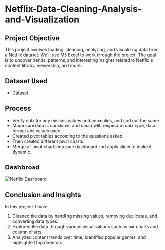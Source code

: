 # Netflix-Data-Cleaning-Analysis-and-Visualization

## Project Objective
 This project involves loading, cleaning, analyzing, and visualizing data from a Netflix
 dataset. We'll use MS Excel to work through the project. The goal is to uncover trends, 
 patterns, and interesting insights related to Netflix's content library, viewership, and more.

## Dataset Used
- <a href="https://github.com/Saurabhjb07/Netflix-Data-Analysis-Dashboard/blob/main/netflix1.csv">Dataset</a>
## Process
-	Verify data for any missing values and anomalies, and sort out the same.
-	Made sure data is consistent and clean with respect to data type, data format and values used.
-	Created pivot tables according to the questions asked.
-	Then created different pivot charts.
-	Merge all pivot charts into one dashboard and apply slicer to make it dynamic.

## Dashbroad
![Netflix Dashboard](https://github.com/user-attachments/assets/b770370b-45a8-45cb-9c69-73ae959259b9)


## Conclusion and Insights
 In this project, I have:
 1. Cleaned the data by handling missing values, removing duplicates, and
 converting data types.
 2. Explored the data through various visualizations such as bar charts and column
    charts.
 4. Analyzed content trends over time, identified popular genres, and highlighted
 top directors.
